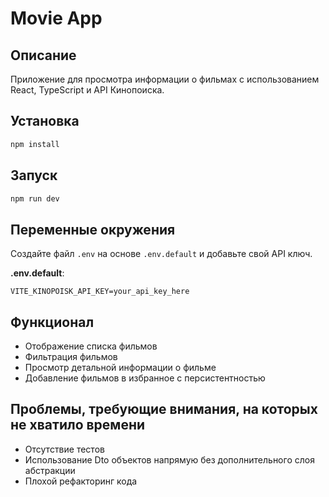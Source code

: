 # Movie App

## Описание

Приложение для просмотра информации о фильмах с использованием React, TypeScript и API Кинопоиска.

## Установка

```bash
npm install
```

## Запуск

```bash
npm run dev
```

## Переменные окружения

Создайте файл `.env` на основе `.env.default` и добавьте свой API ключ.

**.env.default**:

```plaintext
VITE_KINOPOISK_API_KEY=your_api_key_here
```

## Функционал

- Отображение списка фильмов
- Фильтрация фильмов
- Просмотр детальной информации о фильме
- Добавление фильмов в избранное с персистентностью

## Проблемы, требующие внимания, на которых не хватило времени

- Отсутствие тестов
- Использование Dto объектов напрямую без дополнительного слоя абстракции
- Плохой рефакторинг кода
